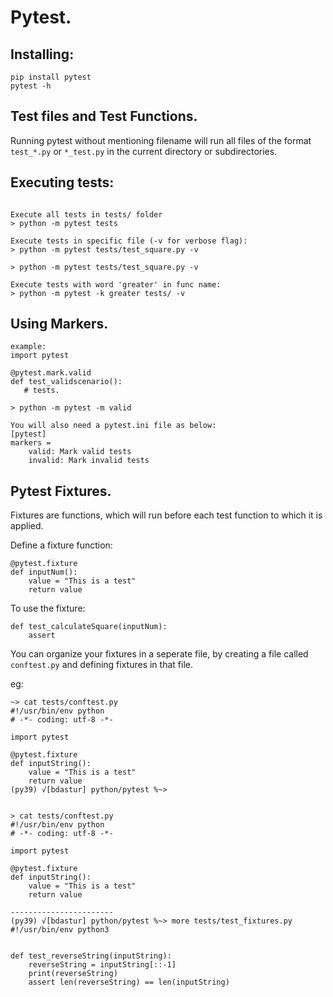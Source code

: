 # Pytest.


## Installing:
```
pip install pytest
pytest -h
```


## Test files and Test Functions.
Running pytest without mentioning filename will run all files of the format `test_*.py`
or `*_test.py` in the current directory or subdirectories.

## Executing tests:

```

Execute all tests in tests/ folder
> python -m pytest tests 

Execute tests in specific file (-v for verbose flag):
> python -m pytest tests/test_square.py -v

> python -m pytest tests/test_square.py -v

Execute tests with word 'greater' in func name:
> python -m pytest -k greater tests/ -v

```

## Using Markers.

```
example:
import pytest

@pytest.mark.valid
def test_validscenario():
   # tests.

> python -m pytest -m valid

You will also need a pytest.ini file as below:
[pytest]
markers =
    valid: Mark valid tests
    invalid: Mark invalid tests

```

## Pytest Fixtures.
Fixtures are functions, which will run before each test function to which it is
applied.

Define a fixture function:

```
@pytest.fixture
def inputNum():
    value = "This is a test"
    return value
```

To use the fixture:

```
def test_calculateSquare(inputNum):
    assert 
```

You can organize your fixtures in a seperate file, by creating a file called
`conftest.py` and defining fixtures in that file.

eg:
```
~> cat tests/conftest.py 
#!/usr/bin/env python
# -*- coding: utf-8 -*-

import pytest

@pytest.fixture
def inputString():
    value = "This is a test"
    return value
(py39) √[bdastur] python/pytest %~> 


> cat tests/conftest.py 
#!/usr/bin/env python
# -*- coding: utf-8 -*-

import pytest

@pytest.fixture
def inputString():
    value = "This is a test"
    return value

-----------------------
(py39) √[bdastur] python/pytest %~> more tests/test_fixtures.py 
#!/usr/bin/env python3


def test_reverseString(inputString):
    reverseString = inputString[::-1]
    print(reverseString)
    assert len(reverseString) == len(inputString)

```



